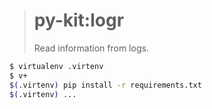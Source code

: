 > # py-kit:logr
>
> Read information from logs.

```bash
$ virtualenv .virtenv
$ v+
$(.virtenv) pip install -r requirements.txt
$(.virtenv) ...
```
